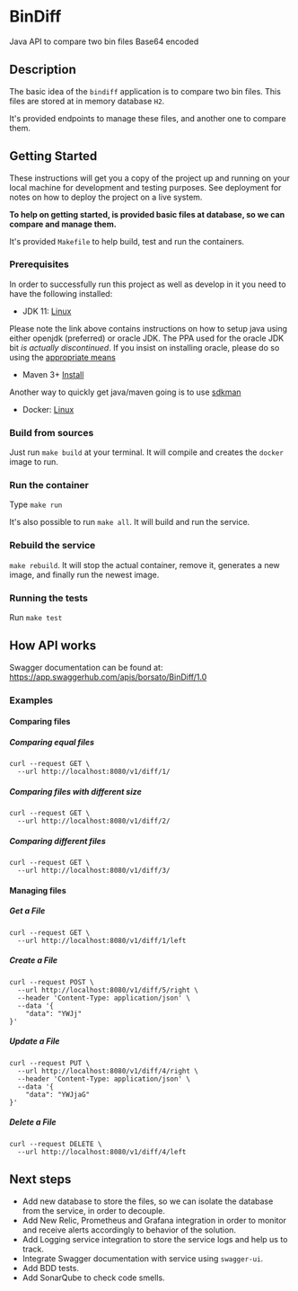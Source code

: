 # BinDiff
Java API to compare two bin files Base64 encoded

## Description

The basic idea of the `bindiff` application is to compare two bin files. This files are stored at in memory database `H2`.

It's provided endpoints to manage these files, and another one to compare them.

## Getting Started

These instructions will get you a copy of the project up and running on your local machine for development and testing purposes. See deployment for notes on how to deploy the project on a live system.

**To help on getting started, is provided basic files at database, so we can compare and manage them.**

It's provided `Makefile` to help build, test and run the containers.

### Prerequisites

In order to successfully run this project as well as develop in it you need to have the following
installed:

* JDK 11: [Linux](https://www.digitalocean.com/community/tutorials/how-to-install-java-with-apt-on-ubuntu-18-04)

Please note the link above contains instructions on how to setup java using either openjdk
(preferred) or oracle JDK. The PPA used for the oracle JDK bit _is actually discontinued_. If you
insist on installing oracle, please do so using the [appropriate means](https://www.oracle.com/java/technologies/javase-jdk11-downloads.html)

* Maven 3+ [Install](https://maven.apache.org/install.html)

Another way to quickly get java/maven going is to use [sdkman](https://sdkman.io)

* Docker: [Linux](https://docs.docker.com/engine/install/ubuntu/)

### Build from sources

Just run `make build` at your terminal.
It will compile and creates the `docker` image to run.

### Run the container

Type `make run`

It's also possible to run `make all`. It will build and run the service.

### Rebuild the service

`make rebuild`. It will stop the actual container, remove it, generates a new image, and finally run the newest image.

### Running the tests

Run `make test`

## How API works

Swagger documentation can be found at: https://app.swaggerhub.com/apis/borsato/BinDiff/1.0

### Examples

#### Comparing files

##### Comparing equal files

```
curl --request GET \
  --url http://localhost:8080/v1/diff/1/
```

##### Comparing files with different size

```
curl --request GET \
  --url http://localhost:8080/v1/diff/2/
```

##### Comparing different files

```
curl --request GET \
  --url http://localhost:8080/v1/diff/3/
```

#### Managing files

##### Get a File

```
curl --request GET \
  --url http://localhost:8080/v1/diff/1/left
```

##### Create a File

```
curl --request POST \
  --url http://localhost:8080/v1/diff/5/right \
  --header 'Content-Type: application/json' \
  --data '{
	"data": "YWJj"
}'
```

##### Update a File

```
curl --request PUT \
  --url http://localhost:8080/v1/diff/4/right \
  --header 'Content-Type: application/json' \
  --data '{
	"data": "YWJjaG"
}'
```

##### Delete a File

```
curl --request DELETE \
  --url http://localhost:8080/v1/diff/4/left
```

## Next steps

* Add new database to store the files, so we can isolate the database from the service, in order to decouple.
* Add New Relic, Prometheus and Grafana integration in order to monitor and receive alerts accordingly to behavior of the solution.
* Add Logging service integration to store the service logs and help us to track.
* Integrate Swagger documentation with service using `swagger-ui`.
* Add BDD tests.
* Add SonarQube to check code smells.
